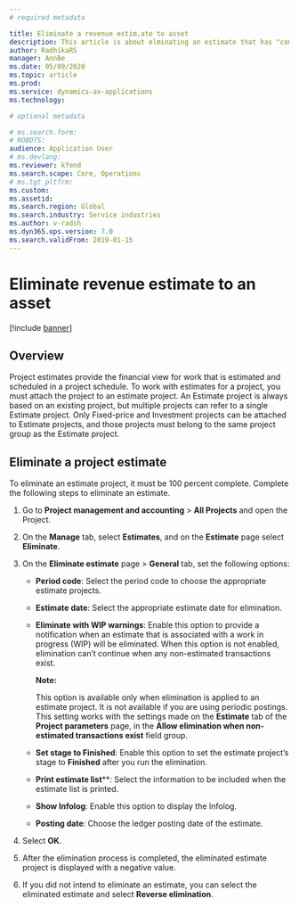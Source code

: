 ```yaml
---
# required metadata

title: Eliminate a revenue estim,ate to asset
description: This article is about elminating an estimate that has "complete" status
author: RadhikaRS
manager: AnnBe
ms.date: 05/09/2020
ms.topic: article
ms.prod: 
ms.service: dynamics-ax-applications
ms.technology: 

# optional metadata

# ms.search.form: 
# ROBOTS: 
audience: Application User
# ms.devlang: 
ms.reviewer: kfend
ms.search.scope: Core, Operations
# ms.tgt_pltfrm: 
ms.custom: 
ms.assetid: 
ms.search.region: Global
ms.search.industry: Service industries
ms.author: v-radsh
ms.dyn365.ops.version: 7.0
ms.search.validFrom: 2019-01-15
---
```

# Eliminate revenue estimate to an asset

[!include [banner](../includes/banner.md)]

## Overview

Project estimates provide the financial view for work that is estimated and scheduled in a project schedule. To work with estimates for a project, you must attach the project to an estimate project.  An Estimate project is always based on an existing project, but multiple projects can refer to a single Estimate project. Only Fixed-price and Investment projects can be attached to Estimate projects, and those projects must belong to the same project group as the Estimate project.

 

## **Eliminate a project estimate** 

To eliminate an estimate project, it must be 100 percent complete. Complete the following steps to eliminate an estimate.

1. Go to **Project management and accounting** > **All Projects** and open the Project. 

2. On the **Manage** tab, select **Estimates**, and on the **Estimate** page select **Eliminate**.

3. On the **Eliminate estimate** page > **General** tab, set the following options:

   - **Period code**: Select the period code to choose the appropriate estimate projects. 

   - **Estimate date**: Select the appropriate estimate date for elimination.

   - **Eliminate with WIP warnings**: Enable this option to provide a notification when an estimate that is associated with a work in progress (WIP) will be eliminated. When this option is not enabled, elimination can’t continue when any non-estimated transactions exist.  

     **Note:** 

     This option is available only when elimination is applied to an estimate project. It is not available if you are using periodic postings. This setting works with the settings made on the **Estimate** tab of the **Project parameters** page, in the **Allow elimination when non-estimated transactions exist** field group.

   -  **Set stage to Finished**: Enable this option to set the estimate project’s stage to **Finished** after you run the elimination.

   - **Print estimate list****: Select the information to be included when the estimate list is printed.

   - **Show Infolog**: Enable this option to display the Infolog.

   - **Posting date**: Choose the ledger posting date of the estimate.

4.  Select **OK**.

5. After the elimination process is completed, the eliminated estimate project is displayed with a negative value. 

6. If you did not intend to eliminate an estimate, you can select the eliminated estimate and select **Reverse elimination**.   
